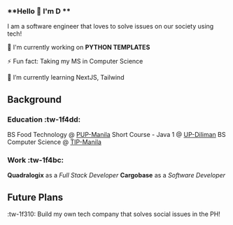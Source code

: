 ### **Hello 👋 I'm D	**

I am a software engineer that loves to solve issues on our society using tech! 

🔭 I'm currently working on **PYTHON TEMPLATES**

⚡ Fun fact: Taking my MS in Computer Science

🌱 I’m currently learning NextJS, Tailwind

## Background
### Education :tw-1f4dd: 
BS Food Technology @ [PUP-Manila](https://www.pup.edu.ph/ "PUP-Manila")
Short Course - Java 1 @ [UP-Diliman](https://upd.edu.ph/ "UP-Diliman")
BS Computer Science @ [TIP-Manila](https://www.tip.edu.ph/ "TIP-Manila")
### Work  :tw-1f4bc:
**Quadralogix** as a *Full Stack Developer*
**Cargobase** as a *Software Developer*


## Future Plans
:tw-1f310: Build my own tech company that solves social issues in the PH!

